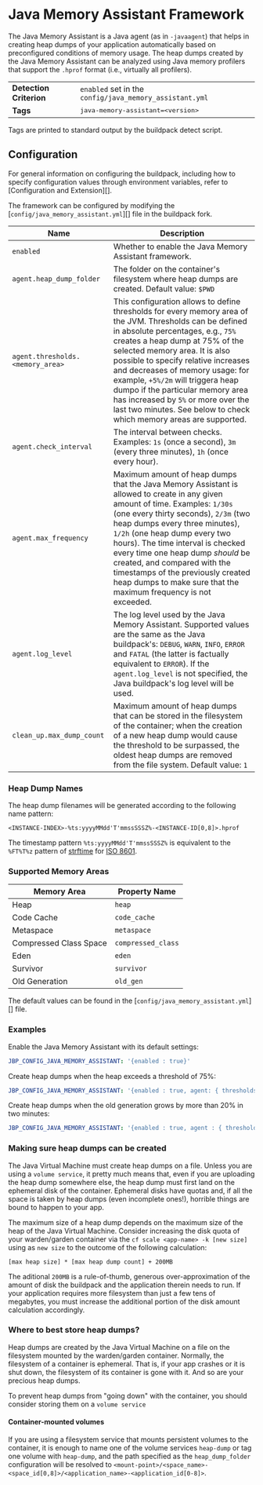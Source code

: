 # Java Memory Assistant Framework
The Java Memory Assistant is a Java agent (as in `-javaagent`) that helps in creating heap dumps of your application automatically based on preconfigured conditions of memory usage.
The heap dumps created by the Java Memory Assistant can be analyzed using Java memory profilers that support the `.hprof` format (i.e., virtually all profilers).

<table>
  <tr>
    <td><strong>Detection Criterion</strong></td><td><code>enabled</code> set in the <code>config/java_memory_assistant.yml</code></td>
  </tr>
  <tr>
    <td><strong>Tags</strong></td><td><tt>java-memory-assistant=&lt;version&gt;</tt></td>
  </tr>
</table>
Tags are printed to standard output by the buildpack detect script.

## Configuration
For general information on configuring the buildpack, including how to specify configuration values through environment variables, refer to [Configuration and Extension][].

The framework can be configured by modifying the [``config/java_memory_assistant.yml``][] file in the buildpack fork.

| Name | Description
| ---- | -----------
| `enabled` | Whether to enable the Java Memory Assistant framework.
| `agent.heap_dump_folder` | The folder on the container's filesystem where heap dumps are created. Default value: `$PWD`
| `agent.thresholds.<memory_area>` | This configuration allows to define thresholds for every memory area of the JVM. Thresholds can be defined in absolute percentages, e.g., `75%` creates a heap dump at 75% of the selected memory area. It is also possible to specify relative increases and decreases of memory usage: for example, `+5%/2m` will triggera heap dumpo if the particular memory area has increased by `5%` or more over the last two minutes. See below to check which memory areas are supported.
| `agent.check_interval` | The interval between checks. Examples: `1s` (once a second), `3m` (every three minutes), `1h` (once every hour).
| `agent.max_frequency` | Maximum amount of heap dumps that the Java Memory Assistant is allowed to create in any given amount of time. Examples: `1/30s` (one every thirty seconds), `2/3m` (two heap dumps every three minutes), `1/2h` (one heap dump every two hours). The time interval is checked every time one heap dump *should* be created, and compared with the timestamps of the previously created heap dumps to make sure that the maximum frequency is not exceeded. |
| `agent.log_level` | The log level used by the Java Memory Assistant. Supported values are the same as the Java buildpack's: `DEBUG`, `WARN`, `INFO`, `ERROR` and `FATAL` (the latter is factually equivalent to `ERROR`). If the `agent.log_level` is not specified, the Java buildpack's log level will be used. |
| `clean_up.max_dump_count` | Maximum amount of heap dumps that can be stored in the filesystem of the container; when the creation of a new heap dump would cause the threshold to be surpassed, the oldest heap dumps are removed from the file system. Default value: `1` |

### Heap Dump Names

The heap dump filenames will be generated according to the following name pattern:

`<INSTANCE-INDEX>-%ts:yyyyMMdd'T'mmssSSSZ%-<INSTANCE-ID[0,8]>.hprof`

The timestamp pattern `%ts:yyyyMMdd'T'mmssSSSZ%` is equivalent to the `%FT%T%z` pattern of [strftime](http://www.cplusplus.com/reference/ctime/strftime/) for [ISO 8601](https://en.wikipedia.org/wiki/ISO_8601).

### Supported Memory Areas

| Memory Area            | Property Name    |
|------------------------|------------------|
| Heap                   | `heap`             |
| Code Cache             | `code_cache`       |
| Metaspace              | `metaspace`        |
| Compressed Class Space | `compressed_class` |
| Eden                   | `eden`             |
| Survivor               | `survivor`         |
| Old Generation         | `old_gen`          |

The default values can be found in the [``config/java_memory_assistant.yml``][] file.

### Examples

Enable the Java Memory Assistant with its default settings:

```yaml
JBP_CONFIG_JAVA_MEMORY_ASSISTANT: '{enabled : true}'
```

Create heap dumps when the heap exceeds a threshold of 75%:

```yaml
JBP_CONFIG_JAVA_MEMORY_ASSISTANT: '{enabled : true, agent: { thresholds : { heap : 75% } } }'
```

Create heap dumps when the old generation grows by more than 20% in two minutes:

```yaml
JBP_CONFIG_JAVA_MEMORY_ASSISTANT: '{enabled : true, agent : { thresholds : { old_gen : +20%/2m } } }'
```

### Making sure heap dumps can be created

The Java Virtual Machine must create heap dumps on a file.
Unless you are using a `volume service`, it pretty much means that, even if you are uploading the heap dump somewhere else, the heap dump must first land on the ephemeral disk of the container.
Ephemeral disks have quotas and, if all the space is taken by heap dumps (even incomplete ones!), horrible things are bound to happen to your app.

The maximum size of a heap dump depends on the maximum size of the heap of the Java Virtual Machine.
Consider increasing the disk quota of your warden/garden container via the `cf scale <app-name> -k [new size]` using as `new size` to the outcome of the following calculation:

`[max heap size] * [max heap dump count] + 200MB`

The aditional `200MB` is a rule-of-thumb, generous over-approximation of the amount of disk the buildpack and the application therein needs to run.
If your application requires more filesystem than just a few tens of megabytes, you must increase the additional portion of the disk amount calculation accordingly.

### Where to best store heap dumps?

Heap dumps are created by the Java Virtual Machine on a file on the filesystem mounted by the warden/garden container.
Normally, the filesystem of a container is ephemeral.
That is, if your app crashes or it is shut down, the filesystem of its container is gone with it.
And so are your precious heap dumps.

To prevent heap dumps from "going down" with the container, you should consider storing them on a `volume service`

#### Container-mounted volumes

If you are using a filesystem service that mounts persistent volumes to the container, it is enough to name one of the volume services `heap-dump` or tag one volume with `heap-dump`, and the path specified as the `heap_dump_folder` configuration will be resolved to `<mount-point>/<space_name>-<space_id[0,8]>/<application_name>-<application_id[0-8]>`.